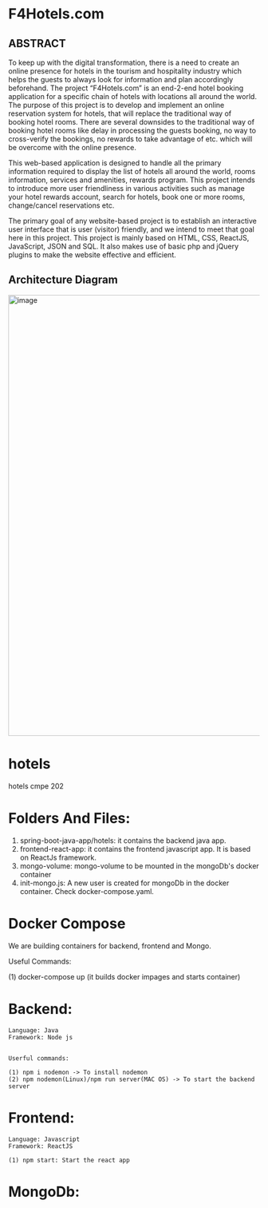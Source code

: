 # F4Hotels.com

## ABSTRACT

To keep up with the digital transformation, there is a need to create an online presence for hotels in the tourism and hospitality industry which helps the guests to always look for information and plan accordingly beforehand. The project “F4Hotels.com” is an end-2-end hotel booking application for a specific chain of hotels with locations all around the world. The purpose of this project is to develop and implement an online reservation system for hotels, that will replace the traditional way of booking hotel rooms. There are several downsides to the traditional way of booking hotel rooms like delay in processing the guests booking, no way to cross-verify the bookings, no rewards to take advantage of etc. which will be overcome with the online presence. 

This web-based application is designed to handle all the primary information required to display the list of hotels all around the world, rooms information, services and amenities, rewards program. This project intends to introduce more user friendliness in various activities such as manage your hotel rewards account, search for hotels, book one or more rooms, change/cancel reservations etc.

The primary goal of any website-based project is to establish an interactive user interface that is user (visitor) friendly, and we intend to meet that goal here in this project. This project is mainly based on HTML, CSS, ReactJS, JavaScript, JSON and SQL. It also makes use of basic php and jQuery plugins to make the website effective and efficient.


##

## Architecture Diagram

<img width="883" alt="image" src="https://user-images.githubusercontent.com/98585812/164783338-1ea327b4-20d1-4e88-b84f-13a384ac30fb.png">


##


# hotels
hotels cmpe 202



# Folders And Files:

1. spring-boot-java-app/hotels: it contains the backend java app. 
2. frontend-react-app: it contains the frontend javascript app. It is based on ReactJs framework. 
3. mongo-volume: mongo-volume to be mounted in the mongoDb's docker container
4. init-mongo.js: A new user is created for mongoDb in the docker container. Check docker-compose.yaml.





# Docker Compose

We are building containers for backend, frontend and Mongo. 


Useful Commands: 

(1) docker-compose up   (it builds docker impages and starts container)



# Backend:

	Language: Java
	Framework: Node js


	Userful commands:

	(1) npm i nodemon -> To install nodemon
	(2) npm nodemon(Linux)/npm run server(MAC OS) -> To start the backend server






# Frontend:
	
	Language: Javascript
	Framework: ReactJS

	(1) npm start: Start the react app 


# MongoDb:
